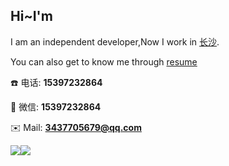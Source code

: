 ## Hi~I'm

I am an independent developer,Now I work in [长沙](https://map.baidu.com/@12582173.107694807,3239787.6410173243,17z).

<!-- My favorite development framework is [Vue.js](https://v3.cn.vuejs.org),I also created my own vue component library [Fighting Design](https://fighting.tianyuhao.cn). -->

You can also get to know me through [resume](https://hfyf.netlify.app)

:phone: 电话: **15397232864**

:speech_balloon: 微信: **15397232864**

:envelope: Mail: **<3437705679@qq.com>**

![](https://jf-temp-1301446188.cos.ap-guangzhou.myqcloud.com/logo2)![](https://github.com/gzlibiao)
